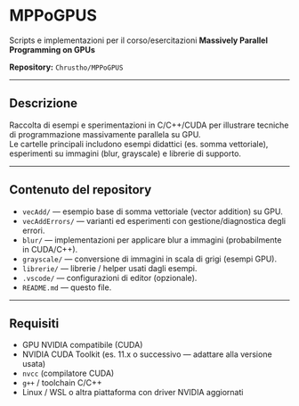 # MPPoGPUS
Scripts e implementazioni per il corso/esercitazioni **Massively Parallel Programming on GPUs**

**Repository:** `Chrustho/MPPoGPUS`

---

## Descrizione
Raccolta di esempi e sperimentazioni in C/C++/CUDA per illustrare tecniche di programmazione massivamente parallela su GPU.  
Le cartelle principali includono esempi didattici (es. somma vettoriale), esperimenti su immagini (blur, grayscale) e librerie di supporto.

---

## Contenuto del repository
- `vecAdd/` — esempio base di somma vettoriale (vector addition) su GPU.
- `vecAddErrors/` — varianti ed esperimenti con gestione/diagnostica degli errori.
- `blur/` — implementazioni per applicare blur a immagini (probabilmente in CUDA/C++).
- `grayscale/` — conversione di immagini in scala di grigi (esempi GPU).
- `librerie/` — librerie / helper usati dagli esempi.
- `.vscode/` — configurazioni di editor (opzionale).
- `README.md` — questo file.



---

## Requisiti
- GPU NVIDIA compatibile (CUDA)
- NVIDIA CUDA Toolkit (es. 11.x o successivo — adattare alla versione usata)
- `nvcc` (compilatore CUDA)
- `g++` / toolchain C/C++
- Linux / WSL o altra piattaforma con driver NVIDIA aggiornati

